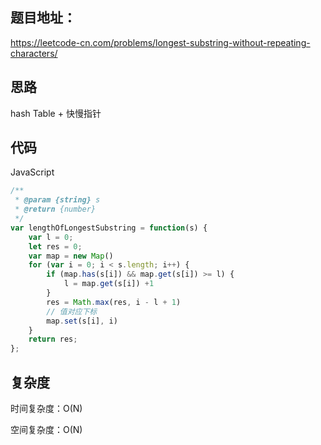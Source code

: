 ## 题目地址：

https://leetcode-cn.com/problems/longest-substring-without-repeating-characters/



## 思路

hash Table + 快慢指针



## 代码

JavaScript

```javascript
/**
 * @param {string} s
 * @return {number}
 */
var lengthOfLongestSubstring = function(s) {
    var l = 0;
    let res = 0;
    var map = new Map()
    for (var i = 0; i < s.length; i++) {
        if (map.has(s[i]) && map.get(s[i]) >= l) {
            l = map.get(s[i]) +1
        }
        res = Math.max(res, i - l + 1)
        // 值对应下标
        map.set(s[i], i)
    }
    return res;
};
```



## 复杂度

时间复杂度：O(N)

空间复杂度：O(N)

